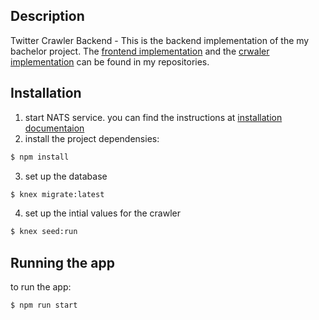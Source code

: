 
## Description

Twitter Crawler Backend - This is the backend implementation of the my bachelor project. The [frontend implementation](https://github.com/MahsaBazzaz/twitter-dashboard-application) and the [crwaler implementation](https://github.com/MahsaBazzaz/twitter-crawler-microservice) can be found in my repositories.

## Installation
1. start NATS service. you can find the instructions at [installation documentaion](https://docs.nats.io/running-a-nats-service/introduction/installation)
2. install the project dependensies:
```bash
$ npm install
```
3. set up the database
```bash
$ knex migrate:latest
```
4. set up the intial values for the crawler
```bash
$ knex seed:run
```

## Running the app
to run the app:
```bash
$ npm run start
```

